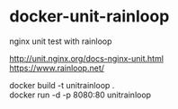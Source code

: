 # docker-unit-rainloop
nginx unit test with rainloop  

http://unit.nginx.org/docs-nginx-unit.html  
https://www.rainloop.net/  

docker build -t unitrainloop .  
docker run -d -p 8080:80 unitrainloop  
